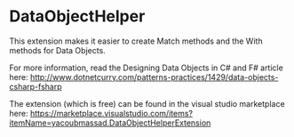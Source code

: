 # DataObjectHelper

This extension makes it easier to create Match methods and the With methods for Data Objects.

For more information, read the Designing Data Objects in C# and F# article here: http://www.dotnetcurry.com/patterns-practices/1429/data-objects-csharp-fsharp

The extension (which is free) can be found in the visual studio marketplace here: https://marketplace.visualstudio.com/items?itemName=yacoubmassad.DataObjectHelperExtension
